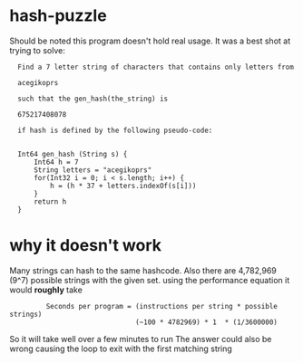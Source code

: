 # hash-puzzle
Should be noted this program doesn't hold real usage.
It was a best shot at trying to solve: 

      Find a 7 letter string of characters that contains only letters from

      acegikoprs

      such that the gen_hash(the_string) is

      675217408078

      if hash is defined by the following pseudo-code:


      Int64 gen_hash (String s) {
          Int64 h = 7
          String letters = "acegikoprs"
          for(Int32 i = 0; i < s.length; i++) {
              h = (h * 37 + letters.indexOf(s[i]))
          }
          return h
      }


# why it doesn't work
Many strings can hash to the same hashcode.
Also there are 4,782,969 (9^7) possible strings with the given set. 
using the performance equation it would **roughly** take
                        

             Seconds per program = (instructions per string * possible strings) 
                                   (~100 * 4782969) * 1  * (1/3600000)
            

So it will take well over a few minutes to run
The answer could also be wrong causing the loop to exit with the first matching string
